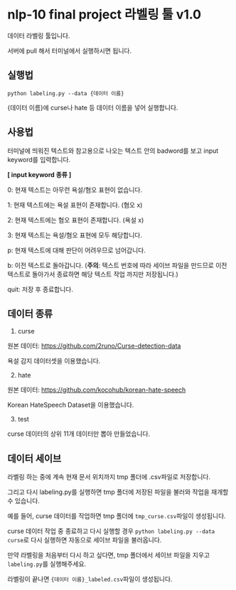 # nlp-10 final project 라벨링 툴 v1.0

데이터 라벨링 툴입니다.

서버에 pull 해서 터미널에서 실행하시면 됩니다.

## 실행법

`python labeling.py --data {데이터 이름}`

{데이터 이름}에 curse나 hate 등 데이터 이름을 넣어 실행합니다.

## 사용법

터미널에 띄워진 텍스트와 참고용으로 나오는 텍스트 안의 badword를 보고 input keyword를 입력합니다.

**[ input keyword 종류 ]**

0: 현재 텍스트는 아무런 욕설/혐오 표현이 없습니다.

1: 현재 텍스트에는 욕설 표현이 존재합니다. (혐오 x)

2: 현재 텍스트에는 혐오 표현이 존재합니다. (욕설 x)

3: 현재 텍스트는 욕설/혐오 표현에 모두 해당합니다.

p: 현재 텍스트에 대해 판단이 어려우므로 넘어갑니다.

b: 이전 텍스트로 돌아갑니다. (**주의**: 텍스트 번호에 따라 세이브 파일을 만드므로 이전 텍스트로 돌아가서 종료하면 해당 텍스트 작업 까지만 저장됩니다.)

quit: 저장 후 종료합니다.

## 데이터 종류

1. curse

원본 데이터: https://github.com/2runo/Curse-detection-data

욕설 감지 데이터셋을 이용했습니다.

2. hate

원본 데이터: https://github.com/kocohub/korean-hate-speech

Korean HateSpeech Dataset을 이용했습니다.

3. test

curse 데이터의 상위 11개 데이터만 뽑아 만들었습니다.

## 데이터 세이브

라벨링 하는 중에 계속 현재 문서 위치까지 tmp 폴더에 .csv파일로 저장합니다.

그리고 다시 labeling.py를 실행하면 tmp 폴더에 저장된 파일을 불러와 작업을 재개할 수 있습니다.

예를 들어, curse 데이터를 작업하면 tmp 폴더에 `tmp_curse.csv`파일이 생성됩니다.

curse 데이터 작업 중 종료하고 다시 실행할 경우 `python labeling.py --data curse`로 다시 실행하면 자동으로 세이브 파일을 불러옵니다.

만약 라벨링을 처음부터 다시 하고 싶다면, tmp 폴더에서 세이브 파일을 지우고 `labeling.py`를 실행해주세요.

라벨링이 끝나면 `{데이터 이름}_labeled.csv`파일이 생성됩니다.
